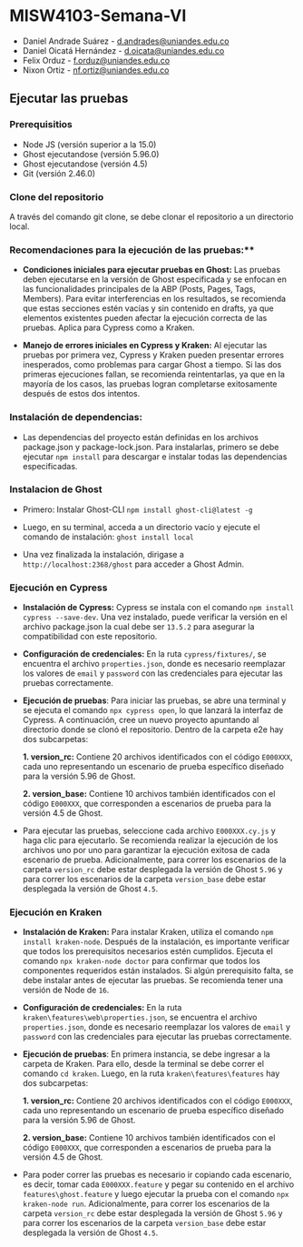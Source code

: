 # MISW4103-Semana-VI
- Daniel Andrade Suárez - d.andrades@uniandes.edu.co
- Daniel Oicatá Hernández - d.oicata@uniandes.edu.co
- Felix Orduz - f.orduz@uniandes.edu.co
- Nixon Ortiz - nf.ortiz@uniandes.edu.co

## Ejecutar las pruebas

### Prerequisitios
- Node JS (versión superior a la 15.0)
- Ghost ejecutandose (versión 5.96.0)
- Ghost ejecutandose (versión 4.5)
- Git (versión 2.46.0)

### Clone del repositorio
A través del comando git clone, se debe clonar el repositorio a un directorio local. 

### Recomendaciones para la ejecución de las pruebas:**
- **Condiciones iniciales para ejecutar pruebas en Ghost:** Las pruebas deben ejecutarse en la versión de Ghost especificada y se enfocan en las funcionalidades principales de la ABP (Posts, Pages, Tags, Members). Para evitar interferencias en los resultados, se recomienda que estas secciones estén vacías y sin contenido en drafts, ya que elementos existentes pueden afectar la ejecución correcta de las pruebas. Aplica para Cypress como a Kraken.

- **Manejo de errores iniciales en Cypress y Kraken:** Al ejecutar las pruebas por primera vez, Cypress y Kraken pueden presentar errores inesperados, como problemas para cargar Ghost a tiempo. Si las dos primeras ejecuciones fallan, se recomienda reintentarlas, ya que en la mayoría de los casos, las pruebas logran completarse exitosamente después de estos dos intentos.

### Instalación de dependencias:
- Las dependencias del proyecto están definidas en los archivos package.json y package-lock.json. Para instalarlas, primero se debe ejecutar `npm install` para descargar e instalar todas las dependencias especificadas.

### Instalacion de Ghost
- Primero: Instalar Ghost-CLI 
`npm install ghost-cli@latest -g`

- Luego, en su terminal, acceda a un directorio vacío y ejecute el comando de instalación:
`ghost install local`

- Una vez finalizada la instalación, dirigase a  `http://localhost:2368/ghost` para acceder a Ghost Admin.

### Ejecución en Cypress
- **Instalación de Cypress:** Cypress se instala con el comando `npm install cypress --save-dev`. Una vez instalado, puede verificar la versión en el archivo package.json la cual debe ser `13.5.2` para asegurar la compatibilidad con este repositorio.
  
- **Configuración de credenciales:** En la ruta `cypress/fixtures/`, se encuentra el archivo `properties.json`, donde es necesario reemplazar los valores de `email` y `password` con las credenciales para ejecutar las pruebas correctamente.

- **Ejecución de pruebas**: Para iniciar las pruebas, se abre una terminal y se ejecuta el comando `npx cypress open`, lo que lanzará la interfaz de Cypress. A continuación, cree un nuevo proyecto apuntando al directorio donde se clonó el repositorio. Dentro de la carpeta e2e hay dos subcarpetas:

  **1. version_rc:** Contiene 20 archivos identificados con el código `E000XXX`, cada uno representando un escenario de prueba específico diseñado para la versión 5.96 de Ghost.<br>
  
  **2. version_base:** Contiene 10 archivos también identificados con el código `E000XXX`, que corresponden a escenarios de prueba para la versión 4.5 de Ghost.

 - Para ejecutar las pruebas, seleccione cada archivo `E000XXX.cy.js` y haga clic para ejecutarlo. Se recomienda realizar la ejecución de los archivos uno por uno para garantizar la ejecución exitosa de cada escenario de prueba. Adicionalmente, para correr los escenarios de la carpeta `version_rc` debe estar desplegada la versión de Ghost `5.96` y para correr los escenarios de la carpeta `version_base` debe estar desplegada la versión de Ghost `4.5`.
  
### Ejecución en Kraken
- **Instalación de Kraken:** Para instalar Kraken, utiliza el comando `npm install kraken-node`. Después de la instalación, es importante verificar que todos los prerequisitos necesarios estén cumplidos. Ejecuta el comando `npx kraken-node doctor` para confirmar que todos los componentes requeridos están instalados. Si algún prerequisito falta, se debe instalar antes de ejecutar las pruebas. Se recomienda tener una versión de Node de `16`.
  
- **Configuración de credenciales:** En la ruta `kraken\features\web\properties.json`, se encuentra el archivo `properties.json`, donde es necesario reemplazar los valores de `email` y `password` con las credenciales para ejecutar las pruebas correctamente.

- **Ejecución de pruebas**: En primera instancia, se debe ingresar a la carpeta de Kraken. Para ello, desde la terminal se debe correr el comando `cd kraken`. Luego, en la ruta `kraken\features\features` hay dos subcarpetas:

  **1. version_rc:** Contiene 20 archivos identificados con el código `E000XXX`, cada uno representando un escenario de prueba específico diseñado para la versión 5.96 de Ghost.<br>
  
  **2. version_base:** Contiene 10 archivos también identificados con el código `E000XXX`, que corresponden a escenarios de prueba para la versión 4.5 de Ghost.

 - Para poder correr las pruebas es necesario ir copiando cada escenario, es decir, tomar cada `E000XXX.feature` y pegar su contenido en el archivo `features\ghost.feature` y luego ejecutar la prueba con el comando `npx kraken-node run`. Adicionalmente, para correr los escenarios de la carpeta `version_rc` debe estar desplegada la versión de Ghost `5.96` y para correr los escenarios de la carpeta `version_base` debe estar desplegada la versión de Ghost `4.5`.
